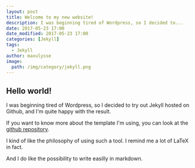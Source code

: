```yaml
---
layout: post
title: Welcome to my new website!
description: I was beginning tired of Wordpress, so I decided to...
date: 2017-05-23 17:00
date_modified: 2017-05-23 17:00
categories: [Jekyll]
tags:
  - Jekyll
author: maxulysse
image:
  path: /img/category/jekyll.png
---
```


## Hello world!
I was beginning tired of Wordpress, so I decided to try out Jekyll hosted on Github, and I'm quite happy with the result.

If you want to know more about the template I'm using, you can look at the [github repository](https://github.com/maxulysse/maxulysse.github.io).

I kind of like the philosophy of using such a tool. I remind me a lot of LaTeX in fact.

And I do like the possibility to write easilly in markdown.

